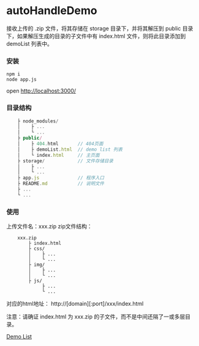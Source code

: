 # autoHandleDemo

接收上传的 .zip 文件，将其存储在 storage 目录下，并将其解压到 public 目录下，如果解压生成的目录的子文件中有 index.html 文件，则将此目录添加到 demoList 列表中。

### 安装
```
npm i
node app.js
```

open [http://localhost:3000/](http://localhost:3000/)

### 目录结构
```js
    ├ node_modules/
    │    ├ ...
    │    └ ...
    ├ public/
    │    ├ 404.html       // 404页面
    │    ├ demoList.html  // demo list 列表
    │    └ index.html     // 主页面
    ├ storage/            // 文件存储目录
    │    ├ ...
    │    └ ...
    ├ app.js              // 程序入口
    ├ README.md           // 说明文件
    ├ ...
    └ ...
```

### 使用
上传文件名：xxx.zip
zip文件结构：

```
    xxx.zip
        ├ index.html
        ├ css/
        │    ├ ...
        │    └ ...
        ├ img/
        │    ├ ...
        │    └ ...
        ├ js/
             ├ ...
             └ ...
```

对应的html地址： http://[domain][:port]/xxx/index.html

注意：请确证 index.html 为 xxx.zip 的子文件，而不是中间还隔了一或多层目录。

 <a href="./demoList.html">Demo List</a>